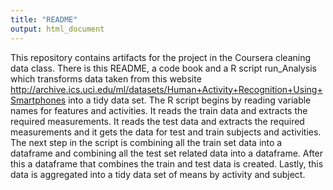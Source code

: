 ```yaml
---
title: "README"
output: html_document
---
```


This repository contains artifacts for the project in the Coursera cleaning data class.  There is this README, a code book and a R script run_Analysis which transforms data taken from this website http://archive.ics.uci.edu/ml/datasets/Human+Activity+Recognition+Using+Smartphones into a tidy data set.
The R script begins by reading variable names for features and activities. It reads the train data and extracts the
required measurements. It reads the test data and extracts the required measurements and it gets the data
for test and train subjects and activities.  The next step in the script is combining all the train set data into
a dataframe and combining all the test set related data into a dataframe. After this a dataframe that combines the
train and test data is created. Lastly, this data is aggregated into a tidy data set of means by activity and subject.

